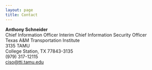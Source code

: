 ```yaml
---
layout: page
title: Contact
---
```


**Anthony Schneider**<br />
Chief Information Officer
Interim Chief Information Security Officer<br />
Texas A&M Transportation Institute<br />
3135 TAMU<br />
College Station, TX 77843-3135<br />
(979) 317-12115<br />
[ciso@tti.tamu.edu](mailto:ciso@tti.tamu.edu)<br />
